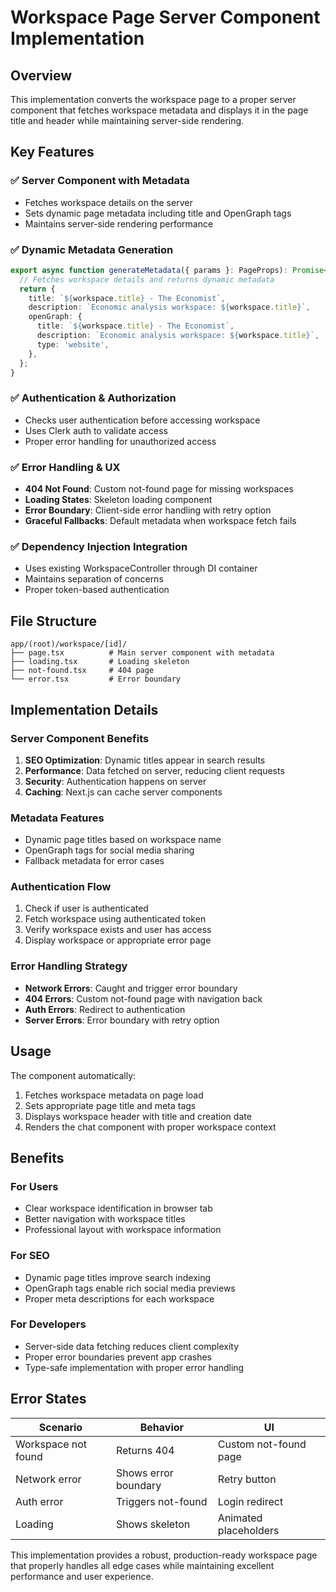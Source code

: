 # Workspace Page Server Component Implementation

## Overview
This implementation converts the workspace page to a proper server component that fetches workspace metadata and displays it in the page title and header while maintaining server-side rendering.

## Key Features

### ✅ **Server Component with Metadata**
- Fetches workspace details on the server
- Sets dynamic page metadata including title and OpenGraph tags
- Maintains server-side rendering performance

### ✅ **Dynamic Metadata Generation**
```typescript
export async function generateMetadata({ params }: PageProps): Promise<Metadata> {
  // Fetches workspace details and returns dynamic metadata
  return {
    title: `${workspace.title} - The Economist`,
    description: `Economic analysis workspace: ${workspace.title}`,
    openGraph: {
      title: `${workspace.title} - The Economist`,
      description: `Economic analysis workspace: ${workspace.title}`,
      type: 'website',
    },
  };
}
```

### ✅ **Authentication & Authorization**
- Checks user authentication before accessing workspace
- Uses Clerk auth to validate access
- Proper error handling for unauthorized access

### ✅ **Error Handling & UX**
- **404 Not Found**: Custom not-found page for missing workspaces
- **Loading States**: Skeleton loading component
- **Error Boundary**: Client-side error handling with retry option
- **Graceful Fallbacks**: Default metadata when workspace fetch fails

### ✅ **Dependency Injection Integration**
- Uses existing WorkspaceController through DI container
- Maintains separation of concerns
- Proper token-based authentication

## File Structure

```
app/(root)/workspace/[id]/
├── page.tsx          # Main server component with metadata
├── loading.tsx       # Loading skeleton
├── not-found.tsx     # 404 page
└── error.tsx         # Error boundary
```

## Implementation Details

### **Server Component Benefits**
1. **SEO Optimization**: Dynamic titles appear in search results
2. **Performance**: Data fetched on server, reducing client requests
3. **Security**: Authentication happens on server
4. **Caching**: Next.js can cache server components

### **Metadata Features**
- Dynamic page titles based on workspace name
- OpenGraph tags for social media sharing
- Fallback metadata for error cases

### **Authentication Flow**
1. Check if user is authenticated
2. Fetch workspace using authenticated token
3. Verify workspace exists and user has access
4. Display workspace or appropriate error page

### **Error Handling Strategy**
- **Network Errors**: Caught and trigger error boundary
- **404 Errors**: Custom not-found page with navigation back
- **Auth Errors**: Redirect to authentication
- **Server Errors**: Error boundary with retry option

## Usage

The component automatically:
1. Fetches workspace metadata on page load
2. Sets appropriate page title and meta tags
3. Displays workspace header with title and creation date
4. Renders the chat component with proper workspace context

## Benefits

### **For Users**
- Clear workspace identification in browser tab
- Better navigation with workspace titles
- Professional layout with workspace information

### **For SEO**
- Dynamic page titles improve search indexing
- OpenGraph tags enable rich social media previews
- Proper meta descriptions for each workspace

### **For Developers**
- Server-side data fetching reduces client complexity
- Proper error boundaries prevent app crashes
- Type-safe implementation with proper error handling

## Error States

| Scenario | Behavior | UI |
|----------|----------|-----|
| Workspace not found | Returns 404 | Custom not-found page |
| Network error | Shows error boundary | Retry button |
| Auth error | Triggers not-found | Login redirect |
| Loading | Shows skeleton | Animated placeholders |

This implementation provides a robust, production-ready workspace page that properly handles all edge cases while maintaining excellent performance and user experience.
